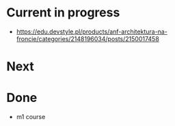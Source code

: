 # Current in progress

- https://edu.devstyle.pl/products/anf-architektura-na-froncie/categories/2148196034/posts/2150017458

# Next

# Done

- m1 course
